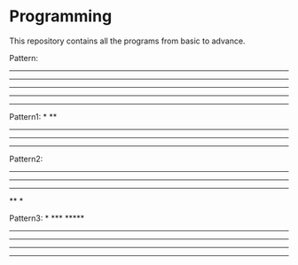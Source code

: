# Programming
This repository contains all the programs from basic to advance.

Pattern: 
*****
*****
*****
*****
*****

Pattern1:
*
**
***
****
*****

Pattern2:
*****
****
***
**
*

Pattern3:
      *
     ***
    *****
   *******
  *********
 ***********
*************
